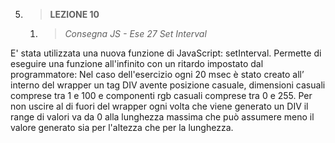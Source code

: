 5. > **LEZIONE 10**
     1. > *Consegna JS - Ese 27 Set Interval*
     
E' stata utilizzata una nuova funzione di JavaScript: setInterval. Permette di eseguire una funzione all'infinito con un ritardo
impostato dal programmatore: Nel caso dell'esercizio ogni 20 msec è stato creato all’ interno del wrapper un tag DIV avente 
posizione casuale, dimensioni casuali comprese tra 1 e 100 e componenti rgb casuali comprese tra 0 e 255. Per non uscire al di 
fuori del wrapper ogni volta che viene generato un DIV il range di valori va da 0 alla lunghezza massima che può assumere meno
il valore generato sia per l'altezza che per la lunghezza.
